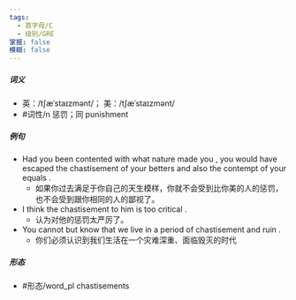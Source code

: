 ```yaml
---
tags:
  - 首字母/C
  - 级别/GRE
掌握: false
模糊: false
---
```

##### 词义
- 英：/tʃæˈstaɪzmənt/； 美：/tʃæˈstaɪzmənt/
- #词性/n  惩罚；同 punishment
##### 例句
- Had you been contented with what nature made you , you would have escaped the chastisement of your betters and also the contempt of your equals .
	- 如果你过去满足于你自己的天生模样，你就不会受到比你美的人的惩罚，也不会受到跟你相同的人的鄙视了。
- I think the chastisement to him is too critical .
	- 认为对他的惩罚太严厉了。
- You cannot but know that we live in a period of chastisement and ruin .
	- 你们必须认识到我们生活在一个灾难深重、面临毁灭的时代
##### 形态
- #形态/word_pl chastisements
